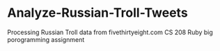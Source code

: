 # Analyze-Russian-Troll-Tweets
Processing Russian Troll data from fivethirtyeight.com
CS 208 Ruby big porogramming assignment 
